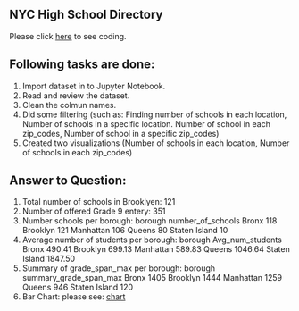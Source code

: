 ## NYC High School Directory

Please click [here](https://github.com/webeet-io/_onboarding_data/blob/mohammad-akram-zaki-day-2/day_2_analysis%20.ipynb) to see coding.

## Following tasks are done: 
1. Import dataset in to Jupyter Notebook.
2. Read and review the dataset.
3. Clean the colmun names.
4. Did some filtering (such as: Finding number of schools in each location, Number of schools in a specific location. Number of school in each zip_codes, Number of school in a specific zip_codes)
5. Created two visualizations (Number of schools in each location, Number of schools in each zip_codes)
 
 ## Answer to Question:
 1. Total number of schools in Brooklyen:   121
 2. Number of offered Grade 9 entery:       351
  3. Number schools per borough:            borough	      number_of_schools
                                            Bronx	        118
                                            Brooklyn	     121
                                            Manhattan	    106
                                            Queens	       80
                                            Staten Island	10
4. Average number of students per borough:  borough	         Avg_num_students
                                            Bronx	           490.41
                                            Brooklyn	        699.13
                                            Manhattan	       589.83
                                            Queens	          1046.64
                                            Staten Island	   1847.50
5. Summary of grade_span_max per borough:   borough	         summary_grade_span_max
                                            Bronx	           1405
                                            Brooklyn	        1444
                                            Manhattan	       1259
                                            Queens	          946
                                            Staten Island	   120
6. Bar Chart: please see: [chart](https://github.com/webeet-io/_onboarding_data/blob/mohammad-akram-zaki-day-2/Num%20of%20School%20per%20borough%20Chart.png)

